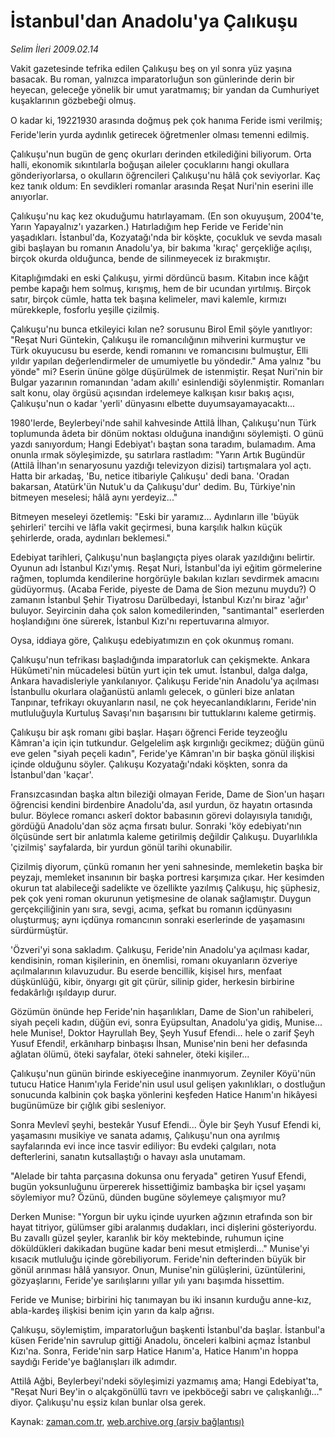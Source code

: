 # İstanbul'dan Anadolu'ya Çalıkuşu

*Selim İleri 2009.02.14*

<tr><td class="metin" colspan="2" style="padding-top: 20px; padding-left: 5px; padding-right: 10px;">Vakit gazetesinde tefrika edilen Çalıkuşu beş on yıl sonra yüz yaşına basacak. Bu roman, yalnızca imparatorluğun son günlerinde derin bir heyecan, geleceğe yönelik bir umut yaratmamış; bir yandan da Cumhuriyet kuşaklarının gözbebeği olmuş.</td></tr><tr><td class="metin" colspan="2" style="padding-top: 20px; padding-left: 5px; padding-right: 10px;"><p>O kadar ki, 19221930 arasında doğmuş pek çok hanıma Feride ismi verilmiş; Feride'lerin yurda aydınlık getirecek öğretmenler olması temenni edilmiş.
<p>Çalıkuşu'nun bugün de genç okurları derinden etkilediğini biliyorum. Orta halli, ekonomik sıkıntılarla boğuşan aileler çocuklarını hangi okullara gönderiyorlarsa, o okulların öğrencileri Çalıkuşu'nu hâlâ çok seviyorlar. Kaç kez tanık oldum: En sevdikleri romanlar arasında Reşat Nuri'nin eserini ille anıyorlar.
<p>Çalıkuşu'nu kaç kez okuduğumu hatırlayamam. (En son okuyuşum, 2004'te, Yarın Yapayalnız'ı yazarken.) Hatırladığım hep Feride ve Feride'nin yaşadıkları. İstanbul'da, Kozyatağı'nda bir köşkte, çocukluk ve sevda masalı gibi başlayan bu romanın Anadolu'ya, bir bakıma 'kıraç' gerçekliğe açılışı, birçok okurda olduğunca, bende de silinmeyecek iz bırakmıştır.
<p>Kitaplığımdaki en eski Çalıkuşu, yirmi dördüncü basım. Kitabın ince kâğıt pembe kapağı hem solmuş, kırışmış, hem de bir ucundan yırtılmış. Birçok satır, birçok cümle, hatta tek başına kelimeler, mavi kalemle, kırmızı mürekkeple, fosforlu yeşille çizilmiş.
<p>Çalıkuşu'nu bunca etkileyici kılan ne? sorusunu Birol Emil şöyle yanıtlıyor: "Reşat Nuri Güntekin, Çalıkuşu ile romancılığının mihverini kurmuştur ve Türk okuyucusu bu eserde, kendi romanını ve romancısını bulmuştur, Elli yıldır yapılan değerlendirmeler de umumiyetle bu yöndedir." Ama yalnız "bu yönde" mi? Eserin ününe gölge düşürülmek de istenmiştir. Reşat Nuri'nin bir Bulgar yazarının romanından 'adam akıllı' esinlendiği söylenmiştir. Romanları salt konu, olay örgüsü açısından irdelemeye kalkışan kısır bakış açısı, Çalıkuşu'nun o kadar 'yerli' dünyasını elbette duyumsayamayacaktı...
<p>1980'lerde, Beylerbeyi'nde sahil kahvesinde Attilâ İlhan, Çalıkuşu'nun Türk toplumunda âdeta bir dönüm noktası olduğuna inandığını söylemişti. O günü yazdı sanıyordum; Hangi Edebiyat'ı baştan sona taradım, bulamadım. Ama onunla ırmak söyleşimizde, şu satırlara rastladım: "Yarın Artık Bugündür (Attilâ İlhan'ın senaryosunu yazdığı televizyon dizisi) tartışmalara yol açtı. Hatta bir arkadaş, 'Bu, netice itibariyle Çalıkuşu' dedi bana. 'Oradan bakarsan, Atatürk'ün Nutuk'u da Çalıkuşu'dur' dedim. Bu, Türkiye'nin bitmeyen meselesi; hâlâ aynı yerdeyiz..."
<p> Bitmeyen meseleyi özetlemiş: "Eski bir yaramız... Aydınların ille 'büyük şehirleri' tercihi ve lâfla vakit geçirmesi, buna karşılık halkın küçük şehirlerde, orada, aydınları beklemesi."
<p>Edebiyat tarihleri, Çalıkuşu'nun başlangıçta piyes olarak yazıldığını belirtir. Oyunun adı İstanbul Kızı'ymış. Reşat Nuri, İstanbul'da iyi eğitim görmelerine rağmen, toplumda kendilerine horgörüyle bakılan kızları sevdirmek amacını güdüyormuş. (Acaba Feride, piyeste de Dama de Sion mezunu muydu?) O zamanın İstanbul Şehir Tiyatrosu Darülbedayi, İstanbul Kızı'nı biraz 'ağır' buluyor. Seyircinin daha çok salon komedilerinden, "santimantal" eserlerden hoşlandığını öne sürerek, İstanbul Kızı'nı repertuvarına almıyor.
<p>Oysa, iddiaya göre, Çalıkuşu edebiyatımızın en çok okunmuş romanı.
<p>Çalıkuşu'nun tefrikası başladığında imparatorluk can çekişmekte. Ankara Hükûmeti'nin mücadelesi bütün yurt için tek umut. İstanbul, dalga dalga, Ankara havadisleriyle yankılanıyor. Çalıkuşu Feride'nin Anadolu'ya açılması İstanbullu okurlara olağanüstü anlamlı gelecek, o günleri bize anlatan Tanpınar, tefrikayı okuyanların nasıl, ne çok heyecanlandıklarını, Feride'nin mutluluğuyla Kurtuluş Savaşı'nın başarısını bir tuttuklarını kaleme getirmiş.
<p>Çalıkuşu bir aşk romanı gibi başlar. Haşarı öğrenci Feride teyzeoğlu Kâmran'a için için tutkundur. Gelgelelim aşk kırgınlığı gecikmez; düğün günü eve gelen "siyah peçeli kadın", Feride'ye Kâmran'ın bir başka gönül ilişkisi içinde olduğunu söyler. Çalıkuşu Kozyatağı'ndaki köşkten, sonra da İstanbul'dan 'kaçar'.
<p>Fransızcasından başka altın bileziği olmayan Feride, Dame de Sion'un haşarı öğrencisi kendini birdenbire Anadolu'da, asıl yurdun, öz hayatın ortasında bulur. Böylece romancı askerî doktor babasının görevi dolayısıyla tanıdığı, gördüğü Anadolu'dan söz açma fırsatı bulur. Sonraki 'köy edebiyatı'nın ölçüsünde sert bir anlatımla kaleme getirilmiş değildir Çalıkuşu. Duyarlılıkla 'çizilmiş' sayfalarda, bir yurdun gönül tarihi okunabilir.
<p>Çizilmiş diyorum, çünkü romanın her yeni sahnesinde, memleketin başka bir peyzajı, memleket insanının bir başka portresi karşımıza çıkar. Her kesimden okurun tat alabileceği sadelikte ve özellikte yazılmış Çalıkuşu, hiç şüphesiz, pek çok yeni roman okurunun yetişmesine de olanak sağlamıştır. Duygun gerçekçiliğinin yanı sıra, sevgi, acıma, şefkat bu romanın içdünyasını oluşturmuş; aynı içdünya romancının sonraki eserlerinde de yaşamasını sürdürmüştür.
<p>'Özveri'yi sona sakladım. Çalıkuşu, Feride'nin Anadolu'ya açılması kadar, kendisinin, roman kişilerinin, en önemlisi, romanı okuyanların özveriye açılmalarının kılavuzudur. Bu eserde bencillik, kişisel hırs, menfaat düşkünlüğü, kibir, önyargı git git çürür, silinip gider, herkesin birbirine fedakârlığı ışıldayıp durur.
<p>Gözümün önünde hep Feride'nin haşarılıkları, Dame de Sion'un rahibeleri, siyah peçeli kadın, düğün evi, sonra Eyüpsultan, Anadolu'ya gidiş, Munise... hele Munise!, Doktor Hayrullah Bey, Şeyh Yusuf Efendi... hele o zarif Şeyh Yusuf Efendi!, erkânıharp binbaşısı İhsan, Munise'nin beni her defasında ağlatan ölümü, öteki sayfalar, öteki sahneler, öteki kişiler...
<p>Çalıkuşu'nun günün birinde eskiyeceğine inanmıyorum. Zeyniler Köyü'nün tutucu Hatice Hanım'ıyla Feride'nin usul usul gelişen yakınlıkları, o dostluğun sonucunda kalbinin çok başka yönlerini keşfeden Hatice Hanım'ın hikâyesi bugünümüze bir çığlık gibi sesleniyor.
<p>Sonra Mevlevî şeyhi, bestekâr Yusuf Efendi... Öyle bir Şeyh Yusuf Efendi ki, yaşamasını musikiye ve sanata adamış, Çalıkuşu'nun ona ayrılmış sayfalarında evi ince ince tasvir ediliyor: Bu evdeki çalgıları, nota defterlerini, sanatın kutsallaştığı o havayı asla unutamam.
<p>"Alelade bir tahta parçasına dokunsa onu feryada" getiren Yusuf Efendi, bugün yoksunluğunu ürpererek hissettiğimiz bambaşka bir içsel yaşamı söylemiyor mu? Özünü, dünden bugüne söylemeye çalışmıyor mu?
<p>Derken Munise: "Yorgun bir uyku içinde uyurken ağzının etrafında son bir hayat titriyor, gülümser gibi aralanmış dudakları, inci dişlerini gösteriyordu. Bu zavallı güzel şeyler, karanlık bir köy mektebinde, ruhumun içine döküldükleri dakikadan bugüne kadar beni mesut etmişlerdi..." Munise'yi kısacık mutluluğu içinde görebiliyorum. Feride'nin defterinden büyük bir gönül arınması hâlâ yansıyor. Onun, Munise'nin gülüşlerini, üzüntülerini, gözyaşlarını, Feride'ye sarılışlarını yıllar yılı yanı başımda hissettim.
<p>Feride ve Munise; birbirini hiç tanımayan bu iki insanın kurduğu anne-kız, abla-kardeş ilişkisi benim için yarın da kalp ağrısı.
<p>Çalıkuşu, söylemiştim, imparatorluğun başkenti İstanbul'da başlar. İstanbul'a küsen Feride'nin savrulup gittiği Anadolu, önceleri kalbini açmaz İstanbul Kızı'na. Sonra, Feride'nin sarp Hatice Hanım'a, Hatice Hanım'ın hoppa saydığı Feride'ye bağlanışları ilk adımdır.
<p>Attilâ Ağbi, Beylerbeyi'ndeki söyleşimizi yazmamış ama; Hangi Edebiyat'ta, "Reşat Nuri Bey'in o alçakgönüllü tavrı ve ipekböceği sabrı ve çalışkanlığı..." diyor. Çalıkuşu'nu eşsiz kılan bunlar olsa gerek.<br/></p></p></p></p></p></p></p></p></p></p></p></p></p></p></p></p></p></p></p></p></p></p></td></tr>

Kaynak: [zaman.com.tr](http://zaman.com.tr/yazar.do?yazino=814931), [web.archive.org (arşiv bağlantısı)](http://web.archive.org/web/20090217235152/http://www.zaman.com.tr:80/yazar.do?yazino=814931)
